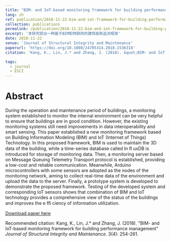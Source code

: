 ```yaml
---
title: "BIM- and IoT-based monitoring framework for building performance management"
lang: zh
ref: publication/2018-11-22-bim-and-iot-framework-for-building-performance
collection: publications
permalink: /publication/2018-11-22-bim-and-iot-framework-for-building-performance
excerpt: '本研究提出一种基于BIM和物联网的建筑能耗监测框架'
date: 2018-11-22
venue: 'Journal of Structural Integrity and Maintenance'
paperurl: 'https://doi.org/10.1080/24705314.2018.1536318'
citation: 'Kang, K., Lin, J.* and Zhang, J. (2018). &quot;BIM- and IoT-based monitoring framework for building performance management&quot; <i>Journal of Structural Integrity and Maintenance</i>. 3(4): 254-261.'

tags: 
  - journal
  - ESCI
---
```



Abstract
====

During the operation and maintenance period of buildings, a monitoring system established to monitor the internal environment can be very helpful to ensure that buildings are in good condition. However, the existing monitoring systems still need improvements in data interoperability and smart sensing. This paper established a new monitoring framework based on Building Information Modeling (BIM) and IoT (Internet of Things) Technology. In this proposed framework, BIM is used to maintain the 3D data of the building, while a time-series database called In ﬂ uxDB is introduced for storage of monitoring data. Then, a monitoring server based on Message Queuing Telemetry Transport protocol is established, providing a low-cost and reliable communication. Meanwhile, Arduino microcontrollers with some sensors are adopted as the nodes of the monitoring network, aiming to collect real-time data of the environment and upload the data to the server. Finally, a prototype system is developed to demonstrate the proposed framework. Testing of the developed system and corresponding IoT sensors shows that combination of BIM and IoT technology provides a comprehensive view of the status of the buildings and improves the e ﬃ ciency of information utilization.

[Download paper here](https://doi.org/10.1080/24705314.2018.1536318)

Recommended citation: Kang, K., Lin, J.* and Zhang, J. (2018). &quot;BIM- and IoT-based monitoring framework for building performance management&quot; <i>Journal of Structural Integrity and Maintenance</i>. 3(4): 254-261.